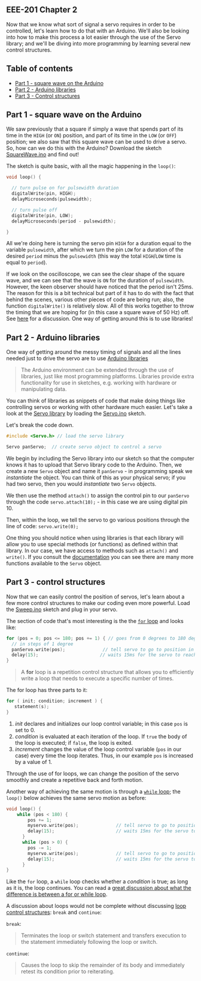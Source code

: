 ## EEE-201 Chapter 2

Now that we know what sort of signal a servo requires in order to be controlled, let's learn how to do that with an Arduino.  We'll also be looking into how to make this process a lot easier through the use of the Servo library; and we'll be diving into more programming by learning several new control structures.

## Table of contents

* [Part 1 - square wave on the Arduino](#part-1---square-wave-on-the-Arduino)
* [Part 2 - Arduino libraries](#part-2---Arduino-libraries)
* [Part 3 - Control structures](#part-3---control-structures)


## Part 1 - square wave on the Arduino

We saw previously that a square if simply a wave that spends part of its time in the `HIGH` (or `ON`) position, and part of its time in the `LOW` (or `OFF`) position; we also saw that this square wave can be used to drive a servo.  So, how can we do this with the Arduino?  Download the sketch [SquareWave.ino](https://github.com/techshop/EEE-201-Arduino-2/blob/master/chapter_2/SquareWave.ino) and find out!

The sketch is quite basic, with all the magic happening in the `loop()`:
```C
void loop() {

  // turn pulse on for pulsewidth duration
  digitalWrite(pin, HIGH);
  delayMicroseconds(pulsewidth);

  // turn pulse off
  digitalWrite(pin, LOW);
  delayMicroseconds(period - pulsewidth);

}
```

All we're doing here is turning the servo pin `HIGH` for a duration equal to the variable `pulsewidth`, after which we turn the pin `LOW` for a duration of the desired `period` minus the `pulsewidth` (this way the total `HIGH`/`LOW` time is equal to `period`).

If we look on the oscilloscope, we can see the clear shape of the square wave, and we can see that the wave is `ON` for the duration of `pulsewidth`.  However, the keen observer should have noticed that the period isn't 25ms.  The reason for this is a bit technical but part of it has to do with the fact that behind the scenes, various other pieces of code are being run; also, the function `digitalWrite()` is relatively slow.  All of this works together to throw the timing that we are hoping for (in this case a square wave of 50 Hz) off.  See [here](https://arduino.stackexchange.com/questions/31904/manual-square-wave-period-is-off/) for a discussion.  One way of getting around this is to use libraries!

## Part 2 - Arduino libraries

One way of getting around the messy timing of signals and all the lines needed just to drive the servo are to use [Arduino libraries](https://www.arduino.cc/en/Reference/Libraries)
> The Arduino environment can be extended through the use of libraries, just like most programming platforms. Libraries provide extra functionality for use in sketches, e.g. working with hardware or manipulating data.

You can think of libraries as snippets of code that make doing things like controlling servos or working with other hardware much easier.  Let's take a look at the [Servo library](https://www.arduino.cc/en/Reference/Servo) by loading the [Servo.ino](https://github.com/techshop/EEE-201-Arduino-2/blob/master/chapter_2/Servo.ino) sketch.

Let's break the code down.  
```C
#include <Servo.h> // load the servo library

Servo panServo;  // create servo object to control a servo
```

We begin by including the Servo library into our sketch so that the computer knows it has to upload that Servo library code to the Arduino.  Then, we create a new `Servo` object and name it `panServo` - in programming speak we *instantiate* the object.  You can think of this as your physical servo; if you had two servo, then you would *instantiate* two `Servo` objects.

We then use the method `attach()` to assign the control pin to our `panServo` through the code `servo.attach(10);` - in this case we are using digital pin 10.

Then, within the loop, we tell the servo to go various positions through the line of code: `servo.write(0);`

One thing you should notice when using libraries is that each library will allow you to use special methods (or functions) as defined within that library.  In our case, we have access to methods such as `attach()` and `write()`. If you consult the [documentation](https://www.arduino.cc/en/Reference/Servo) you can see there are many more functions available to the `Servo` object.

## Part 3 - control structures

Now that we can easily control the position of servos, let's learn about a few more control structures to make our coding even more powerful.  Load the [Sweep.ino](https://github.com/techshop/EEE-201-Arduino-2/blob/master/chapter_2/Sweep.ino) sketch and plug in your servo.

The section of code that's most interesting is the the [`for` loop](https://www.tutorialspoint.com/cprogramming/c_for_loop.htm) and looks like:
```C
for (pos = 0; pos <= 180; pos += 1) { // goes from 0 degrees to 180 degrees
  // in steps of 1 degree
  panServo.write(pos);              // tell servo to go to position in variable 'pos'
  delay(15);                       // waits 15ms for the servo to reach the position
}
```

> A **for** loop is a repetition control structure that allows you to efficiently write a loop that needs to execute a specific number of times.

The for loop has three parts to it:
```C
for ( init; condition; increment ) {
   statement(s);
}
```
1. *init* declares and initializes our loop control variable; in this case `pos` is set to 0.
2. *condition* is evaluated at each iteration of the loop.  If `true` the body of the loop is executed; if `false`, the loop is exited.
3. *increment* changes the value of the loop control variable (`pos` in our case) every time the loop iterates.  Thus, in our example `pos` is increased by a value of 1.

Through the use of for loops, we can change the position of the servo smoothly and create a repetitive back and forth motion.

Another way of achieving the same motion is through a [`while` loop](https://www.tutorialspoint.com/cprogramming/c_while_loop.htm); the `loop()` below achieves the same servo motion as before:

```C
void loop() {
    while (pos < 180) {
        pos += 1;
        myservo.write(pos);              // tell servo to go to position in variable 'pos'
        delay(15);                       // waits 15ms for the servo to reach the position
      }
      while (pos > 0) {
        pos -= 1;
        myservo.write(pos);              // tell servo to go to position in variable 'pos'
        delay(15);                       // waits 15ms for the servo to reach the position
      }
}
```

Like the `for` loop, a `while` loop checks whether a *condition* is true; as long as it is, the loop continues.  You can read a [great discussion about what the difference is between a for or while loop](https://stackoverflow.com/questions/2950931/for-vs-while-in-c-programming).

A discussion about loops would not be complete without discussing [loop control structures](https://www.tutorialspoint.com/cprogramming/c_loops.htm): `break` and `continue`:

`break`:
> Terminates the loop or switch statement and transfers execution to the statement immediately following the loop or switch.

`continue`:
> Causes the loop to skip the remainder of its body and immediately retest its condition prior to reiterating.
